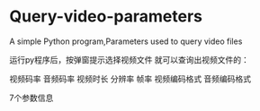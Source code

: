 # Query-video-parameters
A simple Python program,Parameters used to query video files

运行py程序后，按弹窗提示选择视频文件
就可以查询出视频文件的：

视频码率
音频码率
视频时长
分辨率
帧率
视频编码格式
音频编码格式

7个参数信息
